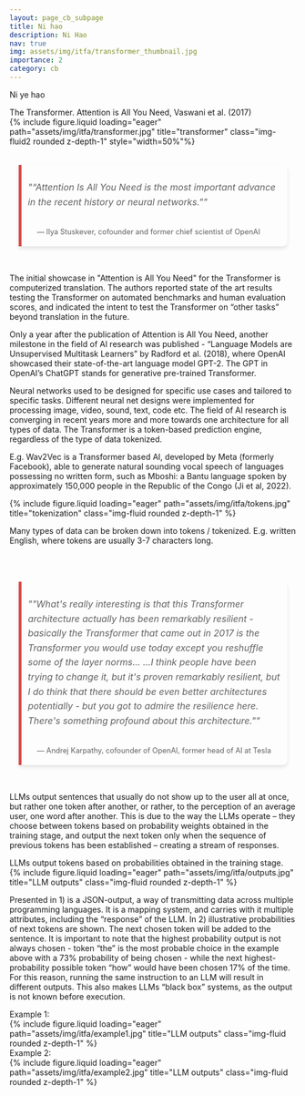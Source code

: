 ```yaml
---
layout: page_cb_subpage
title: Ni hao 
description: Ni Hao
nav: true
img: assets/img/itfa/transformer_thumbnail.jpg
importance: 2
category: cb
---
```



Ni ye hao

<div class="caption">
    The Transformer. Attention is All You Need, Vaswani et al. (2017)
</div>
<div class="row">
    <div class="col-sm mt-3 mt-md-0">
        {% include figure.liquid loading="eager" path="assets/img/itfa/transformer.jpg" title="transformer" class="img-fluid2 rounded z-depth-1" style="width=50%"%}
    </div>
</div>

<br>

<div style="max-width: 830px; margin: 1rem auto; padding: 0 1rem;">
  <blockquote style="background-color: transparent; border-left: 5px solid #d64a4a; padding: 0.7rem; padding-bottom: 0.1rem; margin: 0; border-radius: 0 8px 8px 0; box-shadow: 0 4px 6px rgba(0, 0, 0, 0.1); transition: transform 0.2s ease-in-out;">
    <p style="font-size: 1rem; line-height: 1.6; color: inherit; font-style: italic;">"“Attention Is All You Need is the most important advance in the recent history or neural networks.""</p>
    <footer style="font-size: 0.8rem; padding: 1rem; text-align: left;">— Ilya Stuskever, cofounder and former chief scientist of OpenAI</footer>
  </blockquote>
</div>

<br>

The initial showcase in "Attention is All You Need" for the Transformer is computerized translation. The authors reported state of the art results testing the Transformer on automated benchmarks and human evaluation scores, and indicated the intent to test the Transformer on “other tasks” beyond translation in the future. 

Only a year after the publication of Attention is All You Need, another milestone in the field of AI research was published - “Language Models are Unsupervised Multitask Learners” by Radford et al. (2018), where OpenAI showcased their state-of-the-art language model GPT-2. The GPT in OpenAI’s ChatGPT stands for generative pre-trained Transformer. 

Neural networks used to be designed for specific use cases and tailored to specific tasks. Different neural net designs were implemented for processing image, video, sound, text, code etc. The field of AI research is converging in recent years more and more towards one architecture for all types of data. The Transformer is a token-based prediction engine, regardless of the type of data tokenized.

E.g. Wav2Vec is a Transformer based AI, developed by Meta (formerly Facebook), able to generate natural sounding vocal speech of languages possessing no written form, such as Mboshi: a Bantu language spoken by approximately 150,000 people in the Republic of the Congo (Ji et al, 2022). 

<div class="row">
    <div class="col-sm mt-3 mt-md-0">
        {% include figure.liquid loading="eager" path="assets/img/itfa/tokens.jpg" title="tokenization" class="img-fluid rounded z-depth-1" %}
    </div>
</div>

Many types of data can be broken down into tokens / tokenized. E.g. written English, where tokens are usually 3-7 characters long.

<br>
<br>

<div style="max-width: 830px; margin: 1rem auto; padding: 0 1rem;">
  <blockquote style="background-color: transparent; border-left: 5px solid #d64a4a; padding: 0.7rem; padding-bottom: 0.1rem; margin: 0; border-radius: 0 8px 8px 0; box-shadow: 0 4px 6px rgba(0, 0, 0, 0.1); transition: transform 0.2s ease-in-out;">
    <p style="font-size: 1rem; line-height: 1.6; color: inherit; font-style: italic;">""What's really interesting is that this Transformer architecture actually has been remarkably resilient - basically the Transformer that came out in 2017 is the Transformer you would use today except you reshuffle some of the layer norms...
…I think people have been trying to change it, but it's proven remarkably resilient, but I do think that there should be even better architectures potentially - but you got to admire the resilience here. There's something profound about this architecture.""</p>
    <footer style="font-size: 0.8rem; padding: 1rem; text-align: left;">— Andrej Karpathy, cofounder of OpenAI, former head of AI at Tesla</footer>
  </blockquote>
</div>

<br>

LLMs output sentences that usually do not show up to the user all at once, but rather one token after another, or rather, to the perception of an average user, one word after another. This is due to the way the LLMs operate – they choose between tokens based on probability weights obtained in the training stage, and output the next token only when the sequence of previous tokens has been established – creating a stream of responses.  

<div class="caption">
    LLMs output tokens based on probabilities obtained in the training stage. 
</div>
<div class="row">
    <div class="col-sm mt-3 mt-md-0">
        {% include figure.liquid loading="eager" path="assets/img/itfa/outputs.jpg" title="LLM outputs" class="img-fluid rounded z-depth-1" %}
    </div>
</div>

Presented in 1) is a JSON-output, a way of transmitting data across multiple programming languages. It is a mapping system, and carries with it multiple attributes, including the “response” of the LLM. In 2) illustrative probabilities of next tokens are shown. The next chosen token  will be added to the sentence. It is important to note that the highest probability output is not always chosen - token “the” is the most probable choice in the example above with a 73% probability of being chosen - while the next highest-probability possible token “how” would have been chosen 17% of the time. For this reason, running the same instruction to an LLM will result in different outputs. This also makes LLMs “black box” systems, as the output is not known before execution. 

<div class="caption">
    Example 1:
</div>
<div class="row">
    <div class="col-sm mt-3 mt-md-0">
        {% include figure.liquid loading="eager" path="assets/img/itfa/example1.jpg" title="LLM outputs" class="img-fluid rounded z-depth-1" %}
    </div>
</div>

<div class="caption">
    Example 2:
</div>
<div class="row">
    <div class="col-sm mt-3 mt-md-0">
        {% include figure.liquid loading="eager" path="assets/img/itfa/example2.jpg" title="LLM outputs" class="img-fluid rounded z-depth-1" %}
    </div>
</div>

<br>